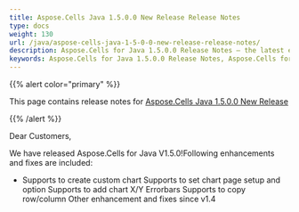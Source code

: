 ```yaml
---
title: Aspose.Cells Java 1.5.0.0 New Release Release Notes
type: docs
weight: 130
url: /java/aspose-cells-java-1-5-0-0-new-release-release-notes/
description: Aspose.Cells for Java 1.5.0.0 Release Notes – the latest enhancements, new features, and fixes.
keywords: Aspose.Cells for Java 1.5.0.0 Release Notes, Aspose.Cells for Java 1.5.0.0 updates and fixes
---
```


{{% alert color="primary" %}} 

This page contains release notes for [Aspose.Cells Java 1.5.0.0 New Release](https://downloads.aspose.com/cells/java/new-releases/aspose.cells-java-1.5.0.0-new-release/)

{{% /alert %}} 

Dear Customers, 

We have released Aspose.Cells for Java V1.5.0!Following enhancements and fixes are included: 

- Supports to create custom chart
  Supports to set chart page setup and option 
  Supports to add chart X/Y Errorbars 
  Supports to copy row/column
  Other enhancement and fixes since v1.4 
